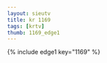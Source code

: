 ```yaml
--- 
layout: sieutv
title: kr 1169
tags: [krtv]
thumb: 1169_edge1
---
```

{% include edge1 key="1169" %} 

